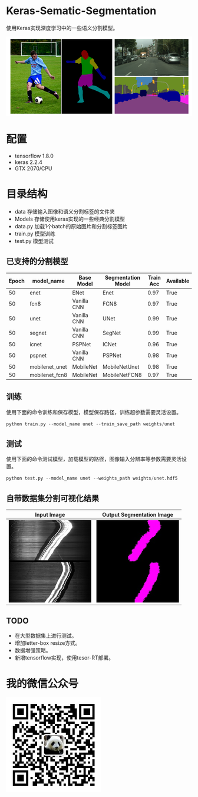 ﻿# Keras-Sematic-Segmentation

使用Keras实现深度学习中的一些语义分割模型。

![](image/yuyi.png)

# 配置
- tensorflow 1.8.0
- keras 2.2.4
- GTX 2070/CPU

# 目录结构

- data 存储输入图像和语义分割标签的文件夹
- Models 存储使用keras实现的一些经典分割模型
- data.py 加载1个batch的原始图片和分割标签图片
- train.py 模型训练
- test.py 模型测试
## 已支持的分割模型

|Epoch|model_name|Base Model|Segmentation Model|Train Acc|Available|
| ---|---|---|---|---|---|
|50|enet|ENet|Enet|0.97|True|
|50|fcn8|Vanilla CNN|FCN8|0.97|True|
|50|unet|Vanilla CNN|UNet|0.99|True|
|50|segnet|Vanilla CNN|SegNet|0.99|True|
|50|icnet|PSPNet|ICNet|0.96|True|
|50|pspnet|Vanilla CNN|PSPNet|0.98|True|
|50|mobilenet_unet|MobileNet|MobileNetUnet|0.98|True|
|50|mobilenet_fcn8|MobileNet|MobileNetFCN8|0.97|True|


## 训练

使用下面的命令训练和保存模型，模型保存路径，训练超参数需要灵活设置。

```python
python train.py --model_name unet --train_save_path weights/unet
```

## 测试
使用下面的命令测试模型，加载模型的路径，图像输入分辨率等参数需要灵活设置。

```python
python test.py --model_name unet --weights_path weights/unet.hdf5
```

## 自带数据集分割可视化结果

|     Input Image      | Output Segmentation Image |
| :------------------: | :-----------------------: |
| ![](image/origin.jpg) |  ![](image/label.jpg)   |

## TODO
- 在大型数据集上进行测试。
- 增加letter-box resize方式。
- 数据增强策略。
- 新增tensorflow实现，使用tesor-RT部署。

# 我的微信公众号

![](image/weixin.jpg)


